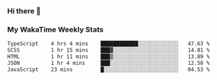 ### Hi there 👋

<!--
**royschrauwen/royschrauwen** is a ✨ _special_ ✨ repository because its `README.md` (this file) appears on your GitHub profile.

Here are some ideas to get you started:

- 🔭 I’m currently working on ...
- 🌱 I’m currently learning ...
- 👯 I’m looking to collaborate on ...
- 🤔 I’m looking for help with ...
- 💬 Ask me about ...
- 📫 How to reach me: ...
- 😄 Pronouns: ...
- ⚡ Fun fact: ...
-->


### My WakaTime Weekly Stats
<!--START_SECTION:waka-->

```txt
TypeScript    4 hrs 4 mins    ████████████░░░░░░░░░░░░░   47.63 %
SCSS          1 hr 15 mins    ███▓░░░░░░░░░░░░░░░░░░░░░   14.81 %
HTML          1 hr 11 mins    ███▒░░░░░░░░░░░░░░░░░░░░░   13.89 %
JSON          1 hr 4 mins     ███░░░░░░░░░░░░░░░░░░░░░░   12.58 %
JavaScript    23 mins         █░░░░░░░░░░░░░░░░░░░░░░░░   04.53 %
```

<!--END_SECTION:waka-->

